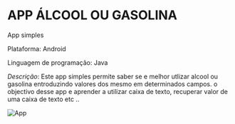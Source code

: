 # APP ÁLCOOL OU GASOLINA
App simples

Plataforma: Android

Linguagem de programação: Java


*Descrição*: Este app simples permite saber se e melhor utlizar alcool ou gasolina entroduzindo valores dos mesmo em determinados campos. o objectivo desse app e aprender a utilizar caixa de texto, recuperar valor de uma caixa de texto etc .. 



![App](https://user-images.githubusercontent.com/26737849/125319174-5e2cfd80-e2ef-11eb-9235-213a2026dd50.PNG)

